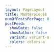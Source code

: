 ```yaml
---
layout: PageLayout
title: Masterpieces
numOfPostsPerPage: 0
postFeed:
  showDate: false
  showAuthor: false
  variant: variant-a
  colors: colors-a
---
```

